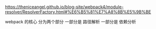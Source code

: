 
https://theniceangel.github.io/blog-site/webpack4/module-resolver/ResolverFactory.html#%E6%B5%81%E7%A8%8B%E5%9B%BE


webpack 的核心 分为两个部分 一部分是 路径解析 一部分是 依赖分析